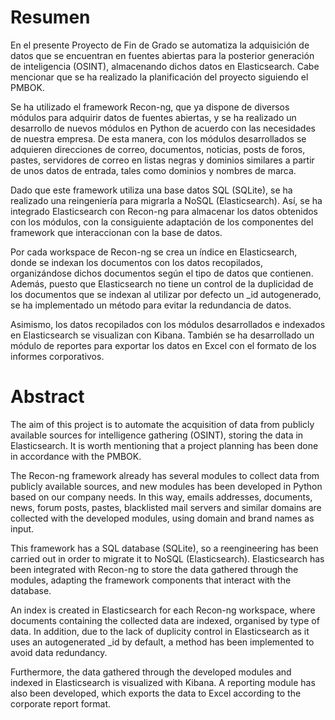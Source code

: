 # Resumen
En el presente Proyecto de Fin de Grado se automatiza la adquisición de datos que se encuentran en fuentes abiertas para la posterior generación de inteligencia (OSINT), almacenando dichos datos en Elasticsearch. Cabe mencionar que se ha realizado la planificación del proyecto siguiendo el PMBOK.

Se ha utilizado el framework Recon-ng, que ya dispone de diversos módulos para adquirir datos de fuentes abiertas, y se ha realizado un desarrollo de nuevos módulos en Python de acuerdo con las necesidades de nuestra empresa. De esta manera, con los módulos desarrollados se adquieren direcciones de correo, documentos, noticias, posts de foros, pastes, servidores de correo en listas negras y dominios similares a partir de unos datos de entrada, tales como dominios y nombres de marca.

Dado que este framework utiliza una base datos SQL (SQLite), se ha realizado una reingeniería para migrarla a NoSQL (Elasticsearch). Así, se ha integrado Elasticsearch con Recon-ng para almacenar los datos obtenidos con los módulos, con la consiguiente adaptación de los componentes del framework que interaccionan con la base de datos.

Por cada workspace de Recon-ng se crea un índice en Elasticsearch, donde se indexan los documentos con los datos recopilados, organizándose dichos documentos según el tipo de datos que contienen. Además, puesto que Elasticsearch no tiene un control de la duplicidad de los documentos que se indexan al utilizar por defecto un _id autogenerado, se ha implementado un método para evitar la redundancia de datos.

Asimismo, los datos recopilados con los módulos desarrollados e indexados en Elasticsearch se visualizan con Kibana. También se ha desarrollado un módulo de reportes para exportar los datos en Excel con el formato de los informes corporativos.

# Abstract
The aim of this project is to automate the acquisition of data from publicly available sources for intelligence gathering (OSINT), storing the data in Elasticsearch. It is worth mentioning that a project planning has been done in accordance with the PMBOK.

The Recon-ng framework already has several modules to collect data from publicly available sources, and new modules has been developed in Python based on our company needs. In this way, emails addresses, documents, news, forum posts, pastes, blacklisted mail servers and similar domains are collected with the developed modules, using domain and brand names as input.

This framework has a SQL database (SQLite), so a reengineering has been carried out in order to migrate it to NoSQL (Elasticsearch). Elasticsearch has been integrated with Recon-ng to store the data gathered through the modules, adapting the framework components that interact with the database.

An index is created in Elasticsearch for each Recon-ng workspace, where documents containing the collected data are indexed, organised by type of data. In addition, due to the lack of duplicity control in Elasticsearch as it uses an autogenerated _id by default, a method has been implemented to avoid data redundancy.

Furthermore, the data gathered through the developed modules and indexed in Elasticsearch is visualized with Kibana. A reporting module has also been developed, which exports the data to Excel according to the corporate report format.
